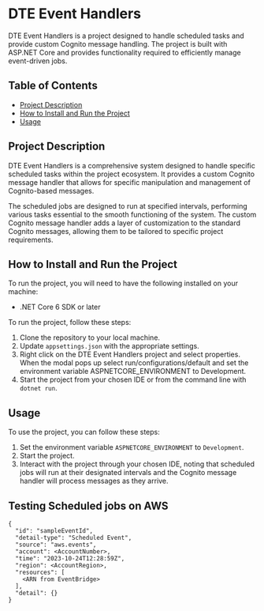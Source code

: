# DTE Event Handlers

DTE Event Handlers is a project designed to handle scheduled tasks and provide custom Cognito message handling. The project is built with ASP.NET Core and provides functionality required to efficiently manage event-driven jobs.

## Table of Contents
- [Project Description](#project-description)
- [How to Install and Run the Project](#how-to-install-and-run-the-project)
- [Usage](#usage)

## Project Description
DTE Event Handlers is a comprehensive system designed to handle specific scheduled tasks within the project ecosystem. It provides a custom Cognito message handler that allows for specific manipulation and management of Cognito-based messages. 

The scheduled jobs are designed to run at specified intervals, performing various tasks essential to the smooth functioning of the system. The custom Cognito message handler adds a layer of customization to the standard Cognito messages, allowing them to be tailored to specific project requirements.

## How to Install and Run the Project
To run the project, you will need to have the following installed on your machine:

- .NET Core 6 SDK or later

To run the project, follow these steps:
1. Clone the repository to your local machine.
2. Update `appsettings.json` with the appropriate settings.
3. Right click on the DTE Event Handlers project and select properties. When the modal pops up select run/configurations/default and set the environment variable ASPNETCORE_ENVIRONMENT to Development.
4. Start the project from your chosen IDE or from the command line with `dotnet run`.

## Usage
To use the project, you can follow these steps:

1. Set the environment variable `ASPNETCORE_ENVIRONMENT` to `Development`.
2. Start the project.
3. Interact with the project through your chosen IDE, noting that scheduled jobs will run at their designated intervals and the Cognito message handler will process messages as they arrive.

## Testing Scheduled jobs on AWS
```
{
  "id": "sampleEventId",
  "detail-type": "Scheduled Event",
  "source": "aws.events",
  "account": <AccountNumber>,
  "time": "2023-10-24T12:28:59Z",
  "region": <AccountRegion>,
  "resources": [
    <ARN from EventBridge>
  ],
  "detail": {}
}
```

